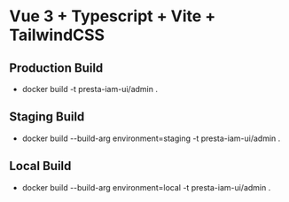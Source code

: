 # Vue 3 + Typescript + Vite + TailwindCSS

## Production Build
- docker build -t presta-iam-ui/admin .

## Staging Build
- docker build --build-arg environment=staging -t presta-iam-ui/admin .

## Local Build
- docker build --build-arg environment=local -t presta-iam-ui/admin .
